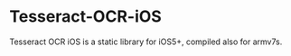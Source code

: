 Tesseract-OCR-iOS
=================

Tesseract OCR iOS is a static library for iOS5+, compiled also for armv7s.
